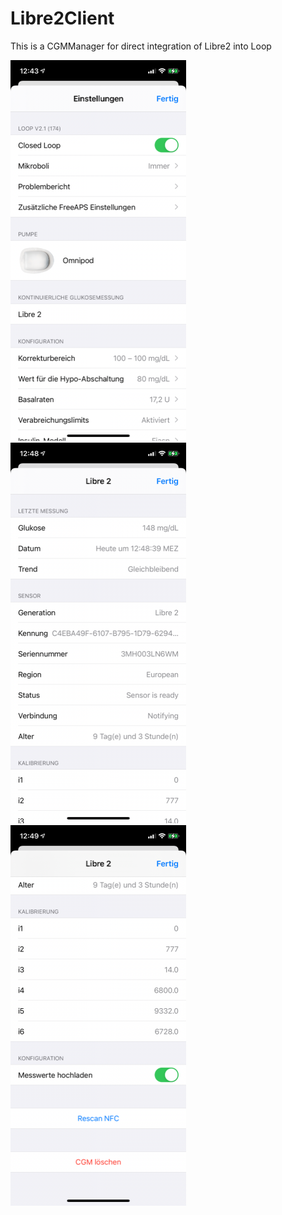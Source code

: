 # Libre2Client
This is a CGMManager for direct integration of Libre2 into Loop

![Screenshot of CGMManager](/Screenshots/first.png?raw=true "First Screenshot")
![Screenshot of CGMManager](/Screenshots/second.png?raw=true "Second Screenshot")
![Screenshot of CGMManager](/Screenshots/third.png?raw=true "Third Screenshot")
